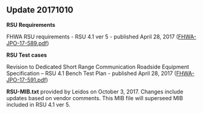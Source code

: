 
## Update 20171010
**RSU Requirements**

FHWA RSU requirements - RSU 4.1 ver 5 - published April 28, 2017
([FHWA-JPO-17-589.pdf](https://ntl.bts.gov/lib/61000/61700/61794/FHWA-JPO-17-589.pdf)) 

**RSU Test cases**

Revision to Dedicated Short Range Communication Roadside Equipment Specification – RSU 4.1 Bench Test Plan - published April 28, 2017
([FHWA-JPO-17-591.pdf](https://ntl.bts.gov/lib/62000/62100/62162/FHWA-JPO-17-591.pdf))

__RSU-MIB.txt__ provided by Leidos on October 3, 2017. 
Changes include updates based on vendor comments.
This MIB file will superseed MIB included in RSU 4.1 ver 5.
